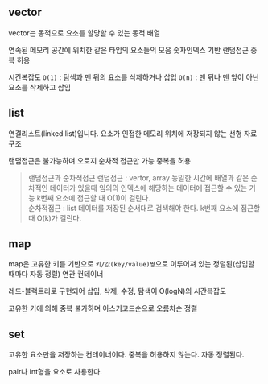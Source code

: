 ## vector

vector는 동적으로 요소를 할당할 수 있는 동적 배열

연속된 메모리 공간에 위치한 같은 타입의 요소들의 모음
숫자인덱스 기반 랜덤접근
중복 허용

시간복잡도
`O(1)` : 탐색과 맨 뒤의 요소를 삭제하거나 삽입
`O(n)` : 맨 뒤나 맨 앞이 아닌 요소를 삭제하고 삽입

## list

연결리스트(linked list)입니다. 요소가 인접한 메모리 위치에 저장되지 않는 선형 자료구조

랜덤접근은 불가능하며 오로지 순차적 접근만 가능
중복을 허용

> 랜덤접근과 순차적접근
> 랜덤접근 : vertor, array
> 동일한 시간에 배열과 같은 순차적인 데이터가 있을때
> 임의의 인덱스에 해당하는 데이터에 접근할 수 있는 기능
> k번째 요소에 접근할 때 O(1)이 걸린다. <br/>
> 순차적접근 : list
> 데이터를 저장된 순서대로 검색해야 한다.
> k번째 요소에 접근할 때 O(k)가 걸린다.

## map

map은 고유한 키를 기반으로 `키/값(key/value)쌍`으로 이루어져 있는 정렬된(삽입할 때마다 자동 정렬) 연관 컨테이너

레드-블랙트리로 구현되어 삽입, 삭제, 수정, 탐색이 O(logN)의 시간복잡도

고유한 키에 의해 중복 불가하며 아스키코드순으로 오름차순 정렬

## set

고유한 요소만을 저장하는 컨테이너이다.
중복을 허용하지 않는다.
자동 정렬된다.

pair나 int형을 요소로 사용한다.
